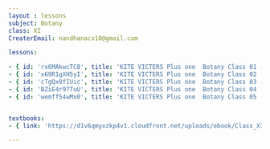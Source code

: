 ```yaml
--- 
layout : lessons 
subject: Botany
class: XI
CreaterEmail: nandhanacv10@gmail.com

lessons: 

- { id: 'rx6MAkwcTC8', title: 'KITE VICTERS Plus one  Botany Class 01 (First Bell-ഫസ്റ്റ് ബെല്‍)' }
- { id: 'x69R1gXH5yI', title: 'KITE VICTERS Plus one  Botany Class 02 (First Bell-ഫസ്റ്റ് ബെല്‍)' }
- { id: 'cTgQx8fIUic', title: 'KITE VICTERS Plus one  Botany Class 03 (First Bell-ഫസ്റ്റ് ബെല്‍)' }
- { id: 'BZiE4r97TuU', title: 'KITE VICTERS Plus one  Botany Class 04 (First Bell-ഫസ്റ്റ് ബെല്‍)' }
- { id: 'wemff54wMx0', title: 'KITE VICTERS Plus one  Botany Class 05 (First Bell-ഫസ്റ്റ് ബെല്‍)' }


textbooks:
- { link: 'https://d1v6qmyxzkp4v1.cloudfront.net/uploads/ebook/Class_XI/Biology/Biology.pdf', title: 'Botany Part -1' , medium: 'English' }

---
```

